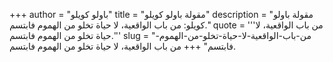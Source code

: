 +++
author = "باولو كويلو"
title = "مقولة باولو كويلو"
description = "مقولة باولو كويلو: من باب الواقعية، لا حياة تخلو من الهموم فابتسم."
quote = '''من باب الواقعية، لا حياة تخلو من الهموم فابتسم.'''
slug = "من-باب-الواقعية-لا-حياة-تخلو-من-الهموم-فابتسم"
+++
من باب الواقعية، لا حياة تخلو من الهموم فابتسم.
